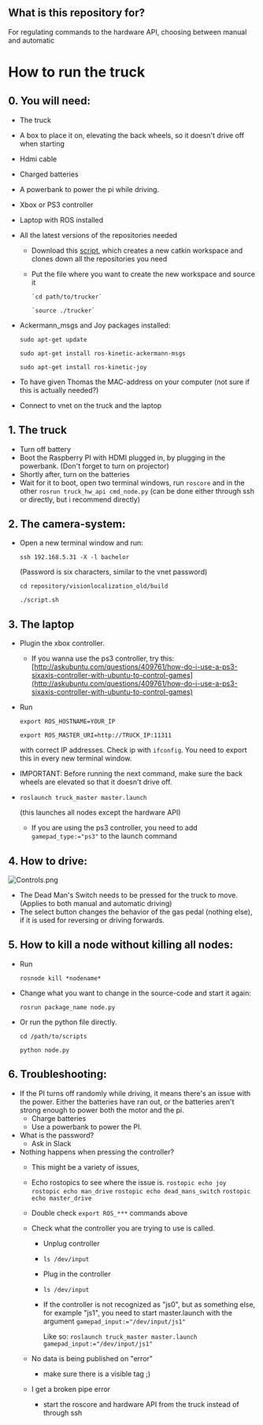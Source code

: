 ## What is this repository for? ##
For regulating commands to the hardware API, choosing between manual and automatic

# How to run the truck #

## 0. You will need: ##
* The truck
* A box to place it on, elevating the back wheels, so it doesn't drive off when starting
* Hdmi cable
* Charged batteries
* A powerbank to power the pi while driving.
* Xbox or PS3 controller
* Laptop with ROS installed
* All the latest versions of the repositories needed
    * Download this [script](https://drive.google.com/open?id=0BxRJZY1j9wVVMDBwVDBBRG12cTA), which creates a new catkin workspace and clones down all the repositories you need

    * Put the file where you want to create the new workspace and source it
     
          `cd path/to/trucker`      

          `source ./trucker`

* Ackermann_msgs and Joy packages installed: 

    `sudo apt-get update`

    `sudo apt-get install ros-kinetic-ackermann-msgs`

    `sudo apt-get install ros-kinetic-joy`


* To have given Thomas the MAC-address on your computer (not sure if this is actually needed?)
* Connect to vnet on the truck and the laptop

## 1. The truck ##
   * Turn off battery
   * Boot the Raspberry PI with HDMI plugged in, by plugging in the powerbank. (Don't forget to turn on projector)
   * Shortly after, turn on the batteries
   * Wait for it to boot, open two terminal windows, run `roscore` and in the other `rosrun truck_hw_api cmd_node.py` (can be done either through ssh or directly, but i recommend directly)
   
## 2. The camera-system: ##

* Open a new terminal window and run:

 
    `ssh 192.168.5.31 -X -l bachelor`


    (Password is six characters, similar to the vnet password)
   

    `cd repository/visionlocalization_old/build`


    `./script.sh`

   
## 3. The laptop ##
* Plugin the xbox controller.
    * If you wanna use the ps3 controller, try this: [http://askubuntu.com/questions/409761/how-do-i-use-a-ps3-sixaxis-controller-with-ubuntu-to-control-games](http://askubuntu.com/questions/409761/how-do-i-use-a-ps3-sixaxis-controller-with-ubuntu-to-control-games)


* Run 


    `export ROS_HOSTNAME=YOUR_IP`
  

    `export ROS_MASTER_URI=http://TRUCK_IP:11311` 


    with correct IP addresses. Check ip with `ifconfig`. You need to export this in every new terminal window.


* IMPORTANT: Before running the next command, make sure the back wheels are elevated so that it doesn't drive off.
* `roslaunch truck_master master.launch`

     (this launches all nodes except the hardware API)

     * If you are using the ps3 controller, you need to add `gamepad_type:="ps3"` to the launch command
   
## 4. How to drive: ##
![Controls.png](https://bitbucket.org/repo/nqxL85/images/3204438201-Untitled.png)

- The Dead Man's Switch needs to be pressed for the truck to move. (Applies to both manual and automatic driving)
- The select button changes the behavior of the gas pedal (nothing else), if it is used for reversing or driving forwards.

## 5. How to kill a node without killing all nodes: ##
    
* Run 

    `rosnode kill *nodename* `

* Change what you want to change in the source-code and start it again:

    `rosrun package_name node.py`
 
* Or run the python file directly.

    `cd /path/to/scripts`

    `python node.py`

## 6. Troubleshooting:  
*  If the PI turns off randomly while driving, it means there's an issue with the power. Either the batteries have ran out, or the batteries aren't strong enough to power both the motor and the pi.
    * Charge batteries
    * Use a powerbank to power the PI.
* What is the password?
    - Ask in Slack
* Nothing happens when pressing the controller?
    - This might be a variety of issues, 
    - Echo rostopics to see where the issue is.
        `rostopic echo joy`
        `rostopic echo man_drive`
        `rostopic echo dead_mans_switch`
        `rostopic echo master_drive`
    - Double check `export ROS_***` commands above
    - Check what the controller you are trying to use is called.
        * Unplug controller 
        * `ls /dev/input`
        * Plug in the controller
        * `ls /dev/input`
        * If the controller is not recognized as "js0", but as something else, for example "js1", you need to start master.launch with the argument `gamepad_input:="/dev/input/js1"`

            Like so: `roslaunch truck_master master.launch gamepad_input:="/dev/input/js1"`

    - No data is being published on "error"
        - make sure there is a visible tag ;)
    - I get a broken pipe error
        - start the roscore and hardware API from the truck instead of through ssh